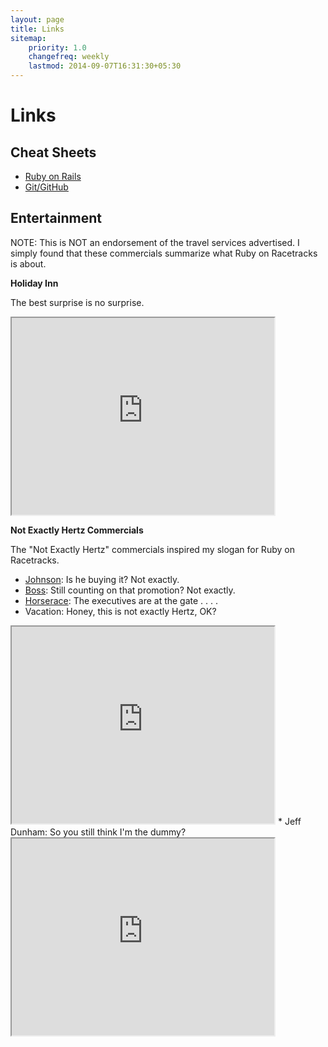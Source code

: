 ```yaml
---
layout: page
title: Links
sitemap:
    priority: 1.0
    changefreq: weekly
    lastmod: 2014-09-07T16:31:30+05:30
---
```

# Links

## Cheat Sheets
* [Ruby on Rails](https://gist.github.com/jhsu802701/8c81cbfdf3136b1c0387)
* [Git/GitHub](https://gist.github.com/jhsu802701/33f1eafb14760ed8c262)

## Entertainment

NOTE: This is NOT an endorsement of the travel services advertised.  I simply found that these commercials summarize what Ruby on Racetracks is about.

**Holiday Inn**

The best surprise is no surprise.
<iframe width="420" height="315" src="http://www.youtube.com/embed/WNh5uY1ePcA"></iframe>

**Not Exactly Hertz Commercials**

The "Not Exactly Hertz" commercials inspired my slogan for Ruby on Racetracks.

* [Johnson](http://www.adforum.com/creative-work/ad/player/28426/johnson/hertz): Is he buying it?  Not exactly.
* [Boss](http://www.adforum.com/creative-work/ad/player/28423/boss/hertz): Still counting on that promotion?  Not exactly.
* [Horserace](http://www.adforum.com/creative-work/ad/player/28425/horserace/hertz): The executives are at the gate . . . .
* Vacation: Honey, this is not exactly Hertz, OK?
<iframe width="420" height="315" src="http://www.youtube.com/embed/OmLtaJjfz2Y"></iframe>
* Jeff Dunham: So you still think I'm the dummy?
<iframe width="420" height="315" src="http://www.youtube.com/embed/EuOHHA0KTww"></iframe>	
